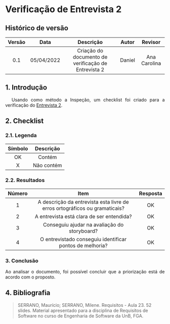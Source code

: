 # Verificação de Entrevista 2

## Histórico de versão

|Versão | Data | Descrição | Autor|  Revisor |
| :--: | :--: | :--: | :--: | :--:  |
| 0.1 | 05/04/2022  | Criação do documento de verificação de Entrevista 2 | Daniel |  Ana Carolina |

## 1. Introdução
<p style="text-indent: 20px; text-align: justify">
Usando como método a Inspeção, um checklist foi criado para a verificação do <a href="https://interacao-humano-computador.github.io/2021.2-Cebraspe/Avalia%C3%A7%C3%A3o_desenvolvimento/Nivel1/entrevista2/" target="_blank">Entrevista 2</a>.
</p>

## 2. Checklist

### 2.1. Legenda

| Símbolo | Descrição |
| :-----: | :-------: |
| OK  | Contém  |
| X | Não contém  |

### 2.2. Resultados

| Número | Item | Resposta |
|:----:|:----:|:----:|
|1|A descrição da entrevista esta livre de erros ortográficos ou gramaticais?|OK|
|2|A entrevista está clara de ser entendida?|OK|
|3|Conseguiu ajudar na avaliação do storyboard?|OK|
|4|O entrevistado conseguiu identificar pontos de melhoria?|OK|

### 3. Conclusão
<p style="text-align: justify;">Ao analisar o documento, foi possível concluir que a priorização está de acordo com o proposto.
</p>

## 4. Bibliografia

> SERRANO, Maurício; SERRANO, Milene. Requisitos - Aula 23. 52 slides. Material apresentado para a disciplina de Requisitos de Software no curso de Engenharia de Software da UnB, FGA.
